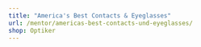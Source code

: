 ```yaml
---
title: "America's Best Contacts & Eyeglasses"
url: /mentor/americas-best-contacts-und-eyeglasses/
shop: Optiker
---
```

